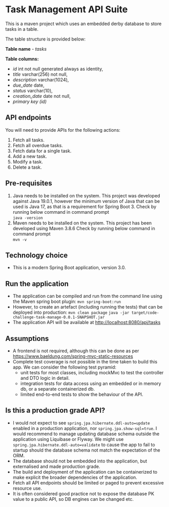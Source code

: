 # Task Management API Suite

This is a maven project which uses an embedded derby database to store tasks in a table.

The table structure is provided below:

**Table name** - *tasks*

**Table columns:**
- *id* int not null generated always as identity,
- *title* varchar(256) not null,
- *description* varchar(1024),
- *due_date* date,
- *status* varchar(10),
- *creation_date* date not null,
- *primary key (id)*

## API endpoints

You will need to provide APIs for the following actions:

1. Fetch all tasks.
1. Fetch all overdue tasks.
1. Fetch data for a single task.
1. Add a new task.
1. Modify a task.
1. Delete a task.

## Pre-requisites
1. Java needs to be installed on the system. This project was developed against Java 19.0.1, however the minimum version of Java that can be used is Java 17, as that is a requirement for Spring Boot 3.
   Check by running below command in command prompt  
   `java -version`
2. Maven needs to be installed on the system.  This project has been developed using Maven 3.8.6
   Check by running below command in command prompt  
   `mvn -v`

## Technology choice
- This is a modern Spring Boot application, version 3.0. 

## Run the application
- The application can be compiled and run from the command line using the Maven spring boot plugin:
  `mvn spring-boot:run`
- However, to create an artefact (including running the tests) that can be deployed into production:
  `mvn clean package`
  `java -jar target/code-challenge-task-manage-0.0.1-SNAPSHOT.jar`
- The application API will be available at [http://localhost:8080/api/tasks](http://localhost:8080/api/tasks)

## Assumptions
- A frontend is not required, although this can be done as per https://www.baeldung.com/spring-mvc-static-resources
- Complete test coverage is not possible in the time taken to build this app. We can consider the following test pyramid:
    - unit tests for most classes, including mockMvc to test the controller and DTO logic in detail. 
    - integration tests for data access using an embedded or in memory db, or a separate containerized db.
    - limited end-to-end tests to show the behaviour of the API.

## Is this a production grade API?
- I would not expect to see `spring.jpa.hibernate.ddl-auto=update` enabled in a production application, nor `spring.jpa.show-sql=true`. I would recommend to manage updating database schema outside the application using Liquibase or Flyway. We might use `spring.jpa.hibernate.ddl-auto=validate` to cause the app to fail to startup should the database schema not match the expectation of the ORM.
- The database should not be embedded into the application, but externalised and made production grade.
- The build and deployment of the application can be containerized to make explicit the broader dependencies of the application.
- Fetch all API endpoints should be limited or paged to prevent excessive resource use.
- It is often considered good practice not to expose the database PK value to a public API, so DB engines can be changed etc.

